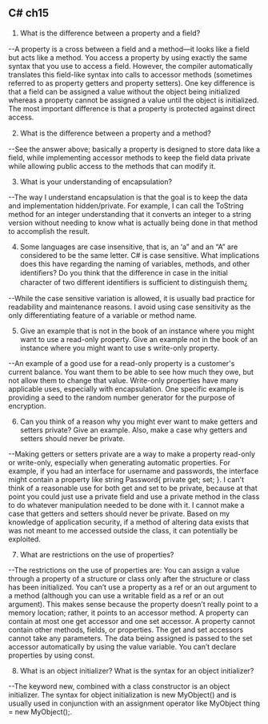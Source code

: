 C# ch15
--

1. What is the diﬀerence between a property and a ﬁeld?

--A property is a cross between a field and a method—it looks like a field but acts like a method. You access a property by using exactly the same syntax that you use to access a field. However, the compiler automatically translates this field-like syntax into calls to accessor methods (sometimes referred to as property getters and property setters). One key difference is that a field can be assigned a value without the object being initialized whereas a property cannot be assigned a value until the object is initialized. The most important difference is that a property is protected against direct access.

2. What is the diﬀerence between a property and a method?

--See the answer above; basically a property is designed to store data like a field, while implementing accessor methods to keep the field data private while allowing public access to the methods that can modify it.

3. What is your understanding of encapsulation?

--The way I understand encapsulation is that the goal is to keep the data and implementation hidden/private. For example, I can call the ToString method for an integer understanding that it converts an integer to a string version without needing to know what is actually being done in that method to accomplish the result.

4. Some languages are case insensitive, that is, an ‘a” and an “A” are considered to be the same letter. C# is case sensitive. What implications does this have regarding the naming of variables, methods, and other identiﬁers? Do you think that the diﬀerence in case in the initial character of two diﬀerent identiﬁers is suﬃcient to distinguish them¿

--While the case sensitive variation is allowed, it is usually bad practice for readability and maintenance reasons. I avoid using case sensitivity as the only differentiating feature of a variable or method name.

5. Give an example that is not in the book of an instance where you might want to use a read-only property. Give an example not in the book of an instance where you might want to use s write-only property.

--An example of a good use for a read-only property is a customer's current balance. You want them to be able to see how much they owe, but not allow them to change that value. Write-only properties have many applicable uses, especially with encapsulation. One specific example is providing a seed to the random number generator for the purpose of encryption.

6. Can you think of a reason why you might ever want to make getters and setters private? Give an example. Also, make a case why getters and setters should never be private.

--Making getters or setters private are a way to make a property read-only or write-only, especially when generating automatic properties. For example, if you had an interface for username and passwords, the interface might contain a property like string Password{ private get; set; }. I can't think of a reasonable use for both get and set to be private, because at that point you could just use a private field and use a private method in the class to do whatever manipulation needed to be done with it. I cannot make a case that getters and setters should never be private. Based on my knowledge of application security, if a method of altering data exists that was not meant to me accessed outside the class, it can potentially be exploited. 

7. What are restrictions on the use of properties?

--The restrictions on the use of properties are: 
You can assign a value through a property of a structure or class only after the structure or class has been initialized.
You can’t use a property as a ref or an out argument to a method (although you can use a writable field as a ref or an out argument). This makes sense because the property doesn’t really point to a memory location; rather, it points to an accessor method.
A property can contain at most one get accessor and one set accessor. A property cannot contain other methods, fields, or properties.
The get and set accessors cannot take any parameters. The data being assigned is passed to the set accessor automatically by using the value variable.
You can’t declare properties by using const.

8. What is an object initializer? What is the syntax for an object initializer?


--The keyword new, combined with a class constructor is an object initializer. The syntax for object initialization is new MyObject() and is usually used in conjunction with an assignment operator like MyObject thing = new MyObject();.



